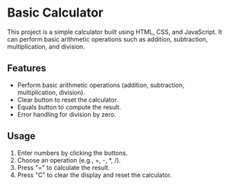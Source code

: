 # Basic Calculator

This project is a simple calculator built using HTML, CSS, and JavaScript. It can perform basic arithmetic operations such as addition, subtraction, multiplication, and division.

## Features

- Perform basic arithmetic operations (addition, subtraction, multiplication, division).
- Clear button to reset the calculator.
- Equals button to compute the result.
- Error handling for division by zero.

## Usage

1. Enter numbers by clicking the buttons.
2. Choose an operation (e.g., +, -, *, /).
3. Press "=" to calculate the result.
4. Press "C" to clear the display and reset the calculator.

